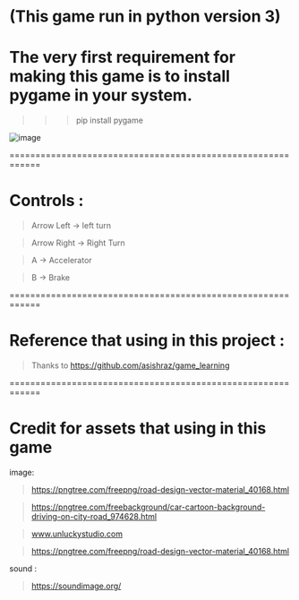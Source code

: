 # (This game run in python version 3)

# The very first requirement for making this game is to install pygame in your system.
>>> pip install pygame


![image](https://user-images.githubusercontent.com/23730419/130020311-775a9179-944e-4b7b-a931-d26878633abd.png)

============================================================

# Controls :

> Arrow Left -> left turn

> Arrow Right -> Right Turn

> A -> Accelerator

> B -> Brake

============================================================

# Reference that using in this project :

> Thanks to https://github.com/asishraz/game_learning

============================================================

# Credit for assets that using in this game

image:

> https://pngtree.com/freepng/road-design-vector-material_40168.html

> https://pngtree.com/freebackground/car-cartoon-background-driving-on-city-road_974628.html

> www.unluckystudio.com

> https://pngtree.com/freepng/road-design-vector-material_40168.html

sound : 

> https://soundimage.org/
